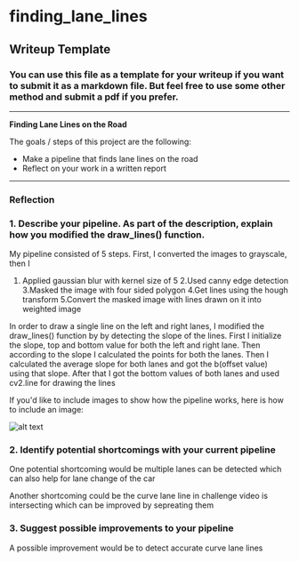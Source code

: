 # finding_lane_lines

## Writeup Template

### You can use this file as a template for your writeup if you want to submit it as a markdown file. But feel free to use some other method and submit a pdf if you prefer.

---

**Finding Lane Lines on the Road**

The goals / steps of this project are the following:
* Make a pipeline that finds lane lines on the road
* Reflect on your work in a written report


[//]: # (Image References)

[image1]: ./examples/grayscale.jpg "Grayscale"

---

### Reflection

### 1. Describe your pipeline. As part of the description, explain how you modified the draw_lines() function.

My pipeline consisted of 5 steps. First, I converted the images to grayscale, then I
  1. Applied gaussian blur with kernel size of 5
  2.Used canny edge detection
  3.Masked the image with four sided polygon
  4.Get lines using the hough transform
  5.Convert the masked image with lines drawn on it into weighted image

In order to draw a single line on the left and right lanes, I modified the draw_lines() function by by detecting the slope of the lines.
First I initialize the slope, top and bottom value for both the left and right lane. Then according to the slope I calculated the points for both the lanes. Then I calculated the average slope for both lanes and got the b(offset value) using that slope. After that I got the bottom values of both lanes and used cv2.line for drawing the lines


If you'd like to include images to show how the pipeline works, here is how to include an image: 

![alt text][image1]


### 2. Identify potential shortcomings with your current pipeline


One potential shortcoming would be multiple lanes can be detected which can also help for lane change of the car 

Another shortcoming could be the curve lane line in challenge video is intersecting which can be improved by sepreating them 


### 3. Suggest possible improvements to your pipeline

A possible improvement would be to detect accurate curve lane lines


